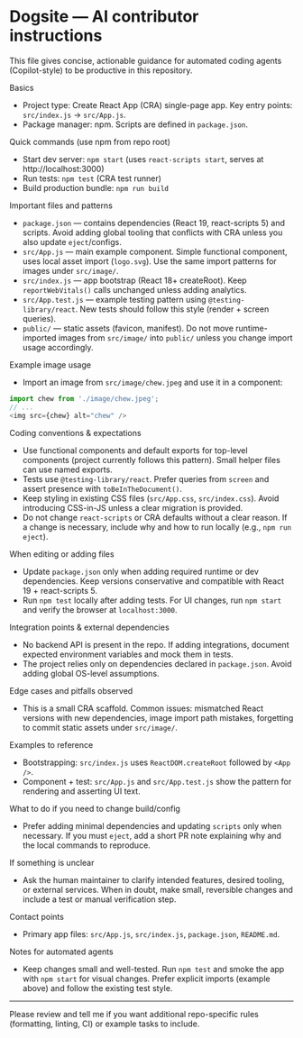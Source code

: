 <!-- .github/copilot-instructions.md -->
# Dogsite — AI contributor instructions

This file gives concise, actionable guidance for automated coding agents (Copilot-style) to be productive in this repository.

Basics
- Project type: Create React App (CRA) single-page app. Key entry points: `src/index.js` -> `src/App.js`.
- Package manager: npm. Scripts are defined in `package.json`.

Quick commands (use npm from repo root)
- Start dev server: `npm start` (uses `react-scripts start`, serves at http://localhost:3000)
- Run tests: `npm test` (CRA test runner)
- Build production bundle: `npm run build`

Important files and patterns
- `package.json` — contains dependencies (React 19, react-scripts 5) and scripts. Avoid adding global tooling that conflicts with CRA unless you also update `eject`/configs.
- `src/App.js` — main example component. Simple functional component, uses local asset import (`logo.svg`). Use the same import patterns for images under `src/image/`.
- `src/index.js` — app bootstrap (React 18+ createRoot). Keep `reportWebVitals()` calls unchanged unless adding analytics.
- `src/App.test.js` — example testing pattern using `@testing-library/react`. New tests should follow this style (render + screen queries).
- `public/` — static assets (favicon, manifest). Do not move runtime-imported images from `src/image/` into `public/` unless you change import usage accordingly.

Example image usage
- Import an image from `src/image/chew.jpeg` and use it in a component:

```javascript
import chew from './image/chew.jpeg';
// ...
<img src={chew} alt="chew" />
```

Coding conventions & expectations
- Use functional components and default exports for top-level components (project currently follows this pattern). Small helper files can use named exports.
- Tests use `@testing-library/react`. Prefer queries from `screen` and assert presence with `toBeInTheDocument()`.
- Keep styling in existing CSS files (`src/App.css`, `src/index.css`). Avoid introducing CSS-in-JS unless a clear migration is provided.
- Do not change `react-scripts` or CRA defaults without a clear reason. If a change is necessary, include why and how to run locally (e.g., `npm run eject`).

When editing or adding files
- Update `package.json` only when adding required runtime or dev dependencies. Keep versions conservative and compatible with React 19 + react-scripts 5.
- Run `npm test` locally after adding tests. For UI changes, run `npm start` and verify the browser at `localhost:3000`.

Integration points & external dependencies
- No backend API is present in the repo. If adding integrations, document expected environment variables and mock them in tests.
- The project relies only on dependencies declared in `package.json`. Avoid adding global OS-level assumptions.

Edge cases and pitfalls observed
- This is a small CRA scaffold. Common issues: mismatched React versions with new dependencies, image import path mistakes, forgetting to commit static assets under `src/image/`.

Examples to reference
- Bootstrapping: `src/index.js` uses `ReactDOM.createRoot` followed by `<App />`.
- Component + test: `src/App.js` and `src/App.test.js` show the pattern for rendering and asserting UI text.

What to do if you need to change build/config
- Prefer adding minimal dependencies and updating `scripts` only when necessary. If you must `eject`, add a short PR note explaining why and the local commands to reproduce.

If something is unclear
- Ask the human maintainer to clarify intended features, desired tooling, or external services. When in doubt, make small, reversible changes and include a test or manual verification step.

Contact points
- Primary app files: `src/App.js`, `src/index.js`, `package.json`, `README.md`.

Notes for automated agents
- Keep changes small and well-tested. Run `npm test` and smoke the app with `npm start` for visual changes. Prefer explicit imports (example above) and follow the existing test style.

---
Please review and tell me if you want additional repo-specific rules (formatting, linting, CI) or example tasks to include.
